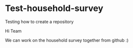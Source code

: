 # Test-household-survey
Testing how to create a repository 
 
 Hi Team
 
 We can work on the household survey together from github :) 
 
